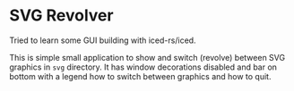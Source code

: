 # SVG Revolver

Tried to learn some GUI building with iced-rs/iced.

This is simple small application to show and switch (revolve) between SVG graphics in `svg` directory.
It has window decorations disabled and bar on bottom with a legend how to switch between graphics and how to quit.
